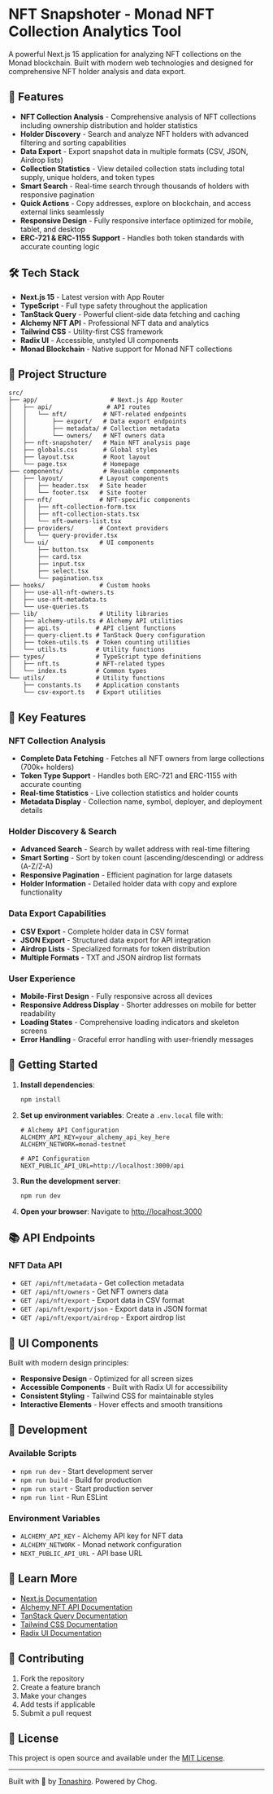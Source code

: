 # NFT Snapshoter - Monad NFT Collection Analytics Tool

A powerful Next.js 15 application for analyzing NFT collections on the Monad blockchain. Built with modern web technologies and designed for comprehensive NFT holder analysis and data export.

## 🚀 Features

- **NFT Collection Analysis** - Comprehensive analysis of NFT collections including ownership distribution and holder statistics
- **Holder Discovery** - Search and analyze NFT holders with advanced filtering and sorting capabilities
- **Data Export** - Export snapshot data in multiple formats (CSV, JSON, Airdrop lists)
- **Collection Statistics** - View detailed collection stats including total supply, unique holders, and token types
- **Smart Search** - Real-time search through thousands of holders with responsive pagination
- **Quick Actions** - Copy addresses, explore on blockchain, and access external links seamlessly
- **Responsive Design** - Fully responsive interface optimized for mobile, tablet, and desktop
- **ERC-721 & ERC-1155 Support** - Handles both token standards with accurate counting logic

## 🛠️ Tech Stack

- **Next.js 15** - Latest version with App Router
- **TypeScript** - Full type safety throughout the application
- **TanStack Query** - Powerful client-side data fetching and caching
- **Alchemy NFT API** - Professional NFT data and analytics
- **Tailwind CSS** - Utility-first CSS framework
- **Radix UI** - Accessible, unstyled UI components
- **Monad Blockchain** - Native support for Monad NFT collections

## 📁 Project Structure

```
src/
├── app/                    # Next.js App Router
│   ├── api/               # API routes
│   │   └── nft/          # NFT-related endpoints
│   │       ├── export/   # Data export endpoints
│   │       ├── metadata/ # Collection metadata
│   │       └── owners/   # NFT owners data
│   ├── nft-snapshoter/   # Main NFT analysis page
│   ├── globals.css       # Global styles
│   ├── layout.tsx        # Root layout
│   └── page.tsx          # Homepage
├── components/           # Reusable components
│   ├── layout/          # Layout components
│   │   ├── header.tsx   # Site header
│   │   └── footer.tsx   # Site footer
│   ├── nft/             # NFT-specific components
│   │   ├── nft-collection-form.tsx
│   │   ├── nft-collection-stats.tsx
│   │   └── nft-owners-list.tsx
│   ├── providers/       # Context providers
│   │   └── query-provider.tsx
│   └── ui/              # UI components
│       ├── button.tsx
│       ├── card.tsx
│       ├── input.tsx
│       ├── select.tsx
│       └── pagination.tsx
├── hooks/               # Custom hooks
│   ├── use-all-nft-owners.ts
│   ├── use-nft-metadata.ts
│   └── use-queries.ts
├── lib/                 # Utility libraries
│   ├── alchemy-utils.ts # Alchemy API utilities
│   ├── api.ts          # API client functions
│   ├── query-client.ts # TanStack Query configuration
│   ├── token-utils.ts  # Token counting utilities
│   └── utils.ts        # Utility functions
├── types/              # TypeScript type definitions
│   ├── nft.ts          # NFT-related types
│   └── index.ts        # Common types
└── utils/              # Utility functions
    ├── constants.ts    # Application constants
    └── csv-export.ts   # Export utilities
```

## 🎯 Key Features

### NFT Collection Analysis
- **Complete Data Fetching** - Fetches all NFT owners from large collections (700k+ holders)
- **Token Type Support** - Handles both ERC-721 and ERC-1155 with accurate counting
- **Real-time Statistics** - Live collection statistics and holder counts
- **Metadata Display** - Collection name, symbol, deployer, and deployment details

### Holder Discovery & Search
- **Advanced Search** - Search by wallet address with real-time filtering
- **Smart Sorting** - Sort by token count (ascending/descending) or address (A-Z/Z-A)
- **Responsive Pagination** - Efficient pagination for large datasets
- **Holder Information** - Detailed holder data with copy and explore functionality

### Data Export Capabilities
- **CSV Export** - Complete holder data in CSV format
- **JSON Export** - Structured data export for API integration
- **Airdrop Lists** - Specialized formats for token distribution
- **Multiple Formats** - TXT and JSON airdrop list formats

### User Experience
- **Mobile-First Design** - Fully responsive across all devices
- **Responsive Address Display** - Shorter addresses on mobile for better readability
- **Loading States** - Comprehensive loading indicators and skeleton screens
- **Error Handling** - Graceful error handling with user-friendly messages

## 🚀 Getting Started

1. **Install dependencies**:
   ```bash
   npm install
   ```

2. **Set up environment variables**:
   Create a `.env.local` file with:
   ```env
   # Alchemy API Configuration
   ALCHEMY_API_KEY=your_alchemy_api_key_here
   ALCHEMY_NETWORK=monad-testnet
   
   # API Configuration
   NEXT_PUBLIC_API_URL=http://localhost:3000/api
   ```

3. **Run the development server**:
   ```bash
   npm run dev
   ```

4. **Open your browser**:
   Navigate to [http://localhost:3000](http://localhost:3000)

## 📚 API Endpoints

### NFT Data API
- `GET /api/nft/metadata` - Get collection metadata
- `GET /api/nft/owners` - Get NFT owners data
- `GET /api/nft/export` - Export data in CSV format
- `GET /api/nft/export/json` - Export data in JSON format
- `GET /api/nft/export/airdrop` - Export airdrop list

## 🎨 UI Components

Built with modern design principles:
- **Responsive Design** - Optimized for all screen sizes
- **Accessible Components** - Built with Radix UI for accessibility
- **Consistent Styling** - Tailwind CSS for maintainable styles
- **Interactive Elements** - Hover effects and smooth transitions

## 🔧 Development

### Available Scripts
- `npm run dev` - Start development server
- `npm run build` - Build for production
- `npm run start` - Start production server
- `npm run lint` - Run ESLint

### Environment Variables
- `ALCHEMY_API_KEY` - Alchemy API key for NFT data
- `ALCHEMY_NETWORK` - Monad network configuration
- `NEXT_PUBLIC_API_URL` - API base URL

## 📖 Learn More

- [Next.js Documentation](https://nextjs.org/docs)
- [Alchemy NFT API Documentation](https://docs.alchemy.com/reference/nft-api-quickstart)
- [TanStack Query Documentation](https://tanstack.com/query/latest)
- [Tailwind CSS Documentation](https://tailwindcss.com/docs)
- [Radix UI Documentation](https://www.radix-ui.com/)

## 🤝 Contributing

1. Fork the repository
2. Create a feature branch
3. Make your changes
4. Add tests if applicable
5. Submit a pull request

## 📄 License

This project is open source and available under the [MIT License](LICENSE).

---

Built with 💜 by [Tonashiro](https://x.com/tonashiro_). Powered by Chog.
